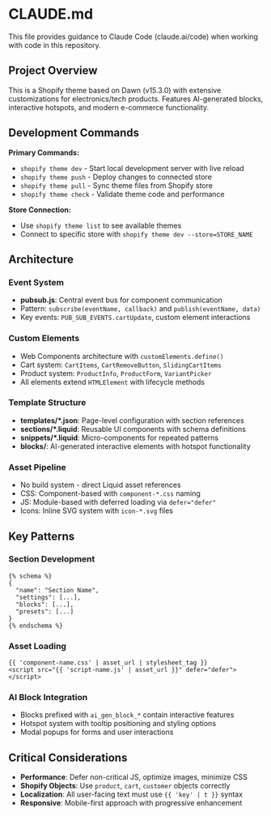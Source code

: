 # CLAUDE.md

This file provides guidance to Claude Code (claude.ai/code) when working with code in this repository.

## Project Overview

This is a Shopify theme based on Dawn (v15.3.0) with extensive customizations for electronics/tech products. Features AI-generated blocks, interactive hotspots, and modern e-commerce functionality.

## Development Commands

**Primary Commands:**
- `shopify theme dev` - Start local development server with live reload
- `shopify theme push` - Deploy changes to connected store
- `shopify theme pull` - Sync theme files from Shopify store
- `shopify theme check` - Validate theme code and performance

**Store Connection:**
- Use `shopify theme list` to see available themes
- Connect to specific store with `shopify theme dev --store=STORE_NAME`

## Architecture

### Event System
- **pubsub.js**: Central event bus for component communication
- Pattern: `subscribe(eventName, callback)` and `publish(eventName, data)`
- Key events: `PUB_SUB_EVENTS.cartUpdate`, custom element interactions

### Custom Elements
- Web Components architecture with `customElements.define()`
- Cart system: `CartItems`, `CartRemoveButton`, `SlidingCartItems`
- Product system: `ProductInfo`, `ProductForm`, `VariantPicker`
- All elements extend `HTMLElement` with lifecycle methods

### Template Structure
- **templates/*.json**: Page-level configuration with section references
- **sections/*.liquid**: Reusable UI components with schema definitions
- **snippets/*.liquid**: Micro-components for repeated patterns
- **blocks/**: AI-generated interactive elements with hotspot functionality

### Asset Pipeline
- No build system - direct Liquid asset references
- CSS: Component-based with `component-*.css` naming
- JS: Module-based with deferred loading via `defer="defer"`
- Icons: Inline SVG system with `icon-*.svg` files

## Key Patterns

### Section Development
```liquid
{% schema %}
{
  "name": "Section Name",
  "settings": [...],
  "blocks": [...],
  "presets": [...]
}
{% endschema %}
```

### Asset Loading
```liquid
{{ 'component-name.css' | asset_url | stylesheet_tag }}
<script src="{{ 'script-name.js' | asset_url }}" defer="defer"></script>
```

### AI Block Integration
- Blocks prefixed with `ai_gen_block_*` contain interactive features
- Hotspot system with tooltip positioning and styling options
- Modal popups for forms and user interactions

## Critical Considerations

- **Performance**: Defer non-critical JS, optimize images, minimize CSS
- **Shopify Objects**: Use `product`, `cart`, `customer` objects correctly
- **Localization**: All user-facing text must use `{{ 'key' | t }}` syntax
- **Responsive**: Mobile-first approach with progressive enhancement